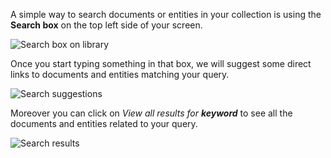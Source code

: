 A simple way to search documents or entities in your collection is using the **Search box** on the top left side of your screen. 

![Search box on library](http://huridocs.github.io/uwazi-assets/wiki/screenshots/Search_base_new.png)

Once you start typing something in that box, we will suggest some direct links to documents and entities matching your query.

![Search suggestions](http://huridocs.github.io/uwazi-assets/wiki/screenshots/search-suggestions.png)

Moreover you can click on _View all results for **keyword**_ to see all the documents and entities related to your query.

![Search results](http://huridocs.github.io/uwazi-assets/wiki/screenshots/search-results.png)